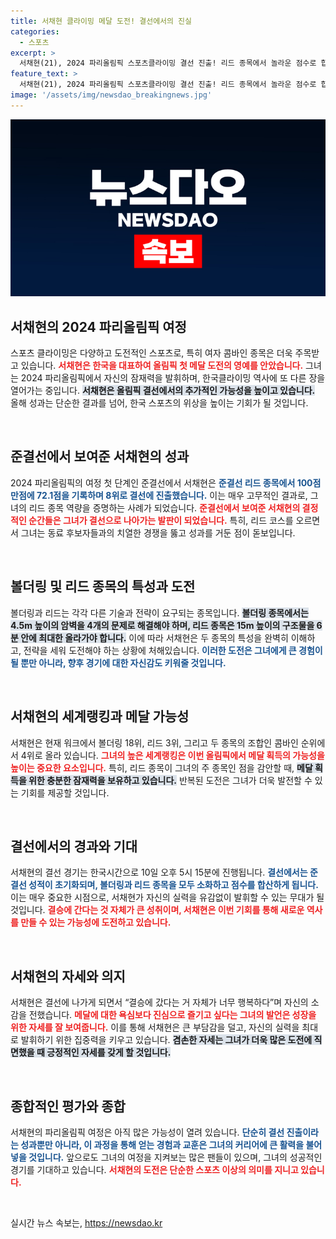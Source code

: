 ```yaml
---
title: 서채현 클라이밍 메달 도전! 결선에서의 진실
categories:
  - 스포츠
excerpt: >
  서채현(21), 2024 파리올림픽 스포츠클라이밍 결선 진출! 리드 종목에서 놀라운 점수로 합계 8위에 올라 메달 도전의 꿈이 현실로!
feature_text: >
  서채현(21), 2024 파리올림픽 스포츠클라이밍 결선 진출! 리드 종목에서 놀라운 점수로 합계 8위에 올라 메달 도전의 꿈이 현실로!
image: '/assets/img/newsdao_breakingnews.jpg'
---
```


<p><img src="/assets/img/newsdao_breakingnews.jpg" alt="firstkoreanews 속보" /></p>

<h2 data-ke-size="size26">서채현의 2024 파리올림픽 여정</h2>

<p data-ke-size="size16">스포츠 클라이밍은 다양하고 도전적인 스포츠로, 특히 여자 콤바인 종목은 더욱 주목받고 있습니다. <b><span style="color: #ee2323;">서채현은 한국을 대표하여 올림픽 첫 메달 도전의 영예를 안았습니다.</span></b> 그녀는 2024 파리올림픽에서 자신의 잠재력을 발휘하며, 한국클라이밍 역사에 또 다른 장을 열어가는 중입니다. <b><span style="background-color: #21538527;">서채현은 올림픽 결선에서의 추가적인 가능성을 높이고 있습니다.</span></b> 올해 성과는 단순한 결과를 넘어, 한국 스포츠의 위상을 높이는 기회가 될 것입니다.</p>

<p data-ke-size="size16">&nbsp;</p>

<h2 data-ke-size="size26">준결선에서 보여준 서채현의 성과</h2>

<p data-ke-size="size16">2024 파리올림픽의 여정 첫 단계인 준결선에서 서채현은 <b><span style="color: #1a5490;">준결선 리드 종목에서 100점 만점에 72.1점을 기록하며 8위로 결선에 진출했습니다.</span></b> 이는 매우 고무적인 결과로, 그녀의 리드 종목 역량을 증명하는 사례가 되었습니다. <b><span style="color: #ee2323;">준결선에서 보여준 서채현의 결정적인 순간들은 그녀가 결선으로 나아가는 발판이 되었습니다.</span></b> 특히, 리드 코스를 오르면서 그녀는 동료 후보자들과의 치열한 경쟁을 뚫고 성과를 거둔 점이 돋보입니다.</p>

<p data-ke-size="size16">&nbsp;</p>

<h2 data-ke-size="size26">볼더링 및 리드 종목의 특성과 도전</h2>

<p data-ke-size="size16">볼더링과 리드는 각각 다른 기술과 전략이 요구되는 종목입니다. <b><span style="background-color: #21538527;">볼더링 종목에서는 4.5m 높이의 암벽을 4개의 문제로 해결해야 하며, 리드 종목은 15m 높이의 구조물을 6분 안에 최대한 올라가야 합니다.</span></b> 이에 따라 서채현은 두 종목의 특성을 완벽히 이해하고, 전략을 세워 도전해야 하는 상황에 처해있습니다. <b><span style="color: #1a5490;">이러한 도전은 그녀에게 큰 경험이 될 뿐만 아니라, 향후 경기에 대한 자신감도 키워줄 것입니다.</span></b></p>

<p data-ke-size="size16">&nbsp;</p>

<h2 data-ke-size="size26">서채현의 세계랭킹과 메달 가능성</h2>

<p data-ke-size="size16">서채현은 현재 워크에서 볼더링 18위, 리드 3위, 그리고 두 종목의 조합인 콤바인 순위에서 4위로 올라 있습니다. <b><span style="color: #ee2323;">그녀의 높은 세계랭킹은 이번 올림픽에서 메달 획득의 가능성을 높이는 중요한 요소입니다.</span></b> 특히, 리드 종목이 그녀의 주 종목인 점을 감안할 때, <b><span style="background-color: #21538527;">메달 획득을 위한 충분한 잠재력을 보유하고 있습니다.</span></b> 반복된 도전은 그녀가 더욱 발전할 수 있는 기회를 제공할 것입니다.</p>

<p data-ke-size="size16">&nbsp;</p>

<h2 data-ke-size="size26">결선에서의 경과와 기대</h2>

<p data-ke-size="size16">서채현의 결선 경기는 한국시간으로 10일 오후 5시 15분에 진행됩니다. <b><span style="color: #1a5490;">결선에서는 준결선 성적이 초기화되며, 볼더링과 리드 종목을 모두 소화하고 점수를 합산하게 됩니다.</span></b> 이는 매우 중요한 시점으로, 서채현가 자신의 실력을 유감없이 발휘할 수 있는 무대가 될 것입니다. <b><span style="color: #ee2323;">결승에 간다는 것 자체가 큰 성취이며, 서채현은 이번 기회를 통해 새로운 역사를 만들 수 있는 가능성에 도전하고 있습니다.</span></b></p>

<p data-ke-size="size16">&nbsp;</p>

<h2 data-ke-size="size26">서채현의 자세와 의지</h2>

<p data-ke-size="size16">서채현은 결선에 나가게 되면서 “결승에 갔다는 거 자체가 너무 행복하다”며 자신의 소감을 전했습니다. <b><span style="color: #ee2323;">메달에 대한 욕심보다 진심으로 즐기고 싶다는 그녀의 발언은 성장을 위한 자세를 잘 보여줍니다.</span></b> 이를 통해 서채현은 큰 부담감을 덜고, 자신의 실력을 최대로 발휘하기 위한 집중력을 키우고 있습니다. <b><span style="background-color: #21538527;">겸손한 자세는 그녀가 더욱 많은 도전에 직면했을 때 긍정적인 자세를 갖게 할 것입니다.</span></b></p>

<p data-ke-size="size16">&nbsp;</p>

<h2 data-ke-size="size26">종합적인 평가와 종합</h2>

<p data-ke-size="size16">서채현의 파리올림픽 여정은 아직 많은 가능성이 열려 있습니다. <b><span style="color: #1a5490;">단순히 결선 진출이라는 성과뿐만 아니라, 이 과정을 통해 얻는 경험과 교훈은 그녀의 커리어에 큰 활력을 불어넣을 것입니다.</span></b> 앞으로도 그녀의 여정을 지켜보는 많은 팬들이 있으며, 그녀의 성공적인 경기를 기대하고 있습니다. <b><span style="color: #ee2323;">서채현의 도전은 단순한 스포츠 이상의 의미를 지니고 있습니다.</span></b> </p>

<p data-ke-size="size16">&nbsp;</p>
실시간 뉴스 속보는, <a href="https://newsdao.kr" rel="dofollow">https://newsdao.kr</a>


